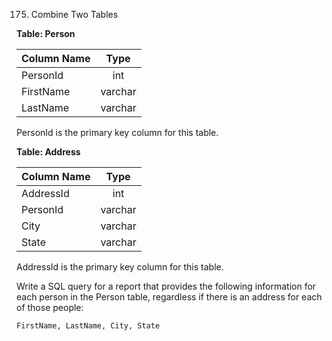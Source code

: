 
175. Combine Two Tables

**Table: Person**

| Column Name   | Type          |
| ------------- |:-------------:|
| PersonId      | int           |
| FirstName     | varchar       |
| LastName      | varchar       |

PersonId is the primary key column for this table.

**Table: Address**

| Column Name   | Type          |
| ------------- |:-------------:|
| AddressId     | int           |
| PersonId      | varchar       |
| City          | varchar       |
| State         | varchar       |

AddressId is the primary key column for this table.

Write a SQL query for a report that provides the following information for each person in the Person table, regardless if there is an address for each of those people:

`FirstName, LastName, City, State`
